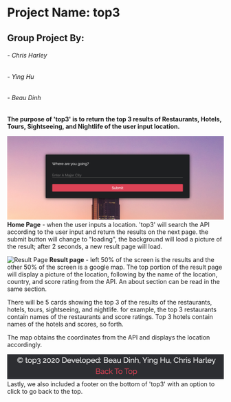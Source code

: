 # Project Name: top3

## Group Project By:

###### - Chris Harley
###### - Ying Hu
###### - Beau Dinh

**The purpose of 'top3' is to return the top 3 results of Restaurants, Hotels, Tours, Sightseeing, and Nightlife of the user input location.**

![Home Page](./dist/images/homepage.png)
**Home Page** - when the user inputs a location. 'top3' will search the API according to the user input and return the results on the next page. the submit button will change to "loading", the background will load a picture of the result; after 2 seconds, a new result page will load.

![Result Page](./dist/images/resultpage.png)
**Result page** - left 50% of the screen is the results and the other 50% of the screen is a google map.
The top portion of the result page will display a picture of the location, following by the name of the location, country, and score rating from the API. An about section can be read in the same section.

There will be 5 cards showing the top 3 of the results of the restaurants, hotels, tours, sightseeing, and nightlife. for example, the top 3 restaurants contain names of the restaurants and score ratings. Top 3 hotels contain names of the hotels and scores, so forth.

The map obtains the coordinates from the API and displays the location accordingly.

![Back To T0p](./dist/images/footer.png)
Lastly, we also included a footer on the bottom of 'top3' with an option to click to go back to the top. 

